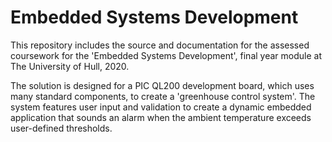 # Embedded Systems Development
This repository includes the source and documentation for the assessed coursework for the 'Embedded Systems Development', final year module at The University of Hull, 2020.

The solution is designed for a PIC QL200 development board, which uses many standard components, to create a 'greenhouse control system'. The system features user input and validation to create a dynamic embedded application that sounds an alarm when the ambient temperature exceeds user-defined thresholds.

